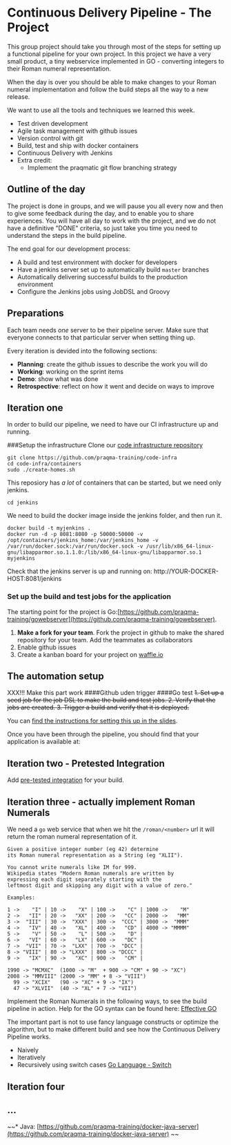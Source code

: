 # Continuous Delivery Pipeline - The Project

This group project should take you through most of the steps for setting up a functional pipeline for your own project. In this project we have a very small product, a tiny webservice implemented in GO - converting integers to their Roman numeral representation.

When the day is over you should be able to make changes to your Roman numeral implementation and follow the build steps all the way to a new release.

We want to use all the tools and techniques we learned this week.  

 * Test driven development
 * Agile task management with github issues
 * Version control with git
 * Build, test and ship with docker containers
 * Continuous Delivery with Jenkins
 * Extra credit:
   * Implement the praqmatic git flow branching strategy

## Outline of the day

The project is done in groups, and we will pause you all every now and then to give some feedback during the day, and to enable you to share experiences. You will have all day to work with the project, and we do not have a definitive "DONE" criteria, so just take you time you need to understand the steps in the build pipeline.

The end goal for our development process:

 * A build and test environment with docker for developers
 * Have a jenkins server set up to automatically build `master` branches
 * Automatically delivering successful builds to the production environment
 * Configure the Jenkins jobs using JobDSL and Groovy

## Preparations
Each team needs _one_ server to be their pipeline server.
Make sure that everyone connects to that particular server when setting thing up.

Every iteration is devided into the following sections:
   * **Planning**: create the github issues to describe the work you will do
   * **Working**: working on the sprint items
   * **Demo**: show what was done
   * **Retrospective**: reflect on how it went and decide on ways to improve


## Iteration one
In order to build our pipeline, we need to have our CI infrastructure up and running.

###Setup the infrastructure
Clone our [code infrastructure repository](https://github.com/praqma-training/code-infra)

	git clone https://github.com/praqma-training/code-infra
	cd code-infra/containers
	sudo ./create-homes.sh


This reposiory has _a lot_ of containers that can be started, but we need only jenkins.

	cd jenkins

We need to build the docker image inside the jenkins folder, and then run it.

	docker build -t myjenkins .
	docker run -d -p 8081:8080 -p 50000:50000 -v /opt/containers/jenkins_home:/var/jenkins_home -v /var/run/docker.sock:/var/run/docker.sock -v /usr/lib/x86_64-linux-gnu/libapparmor.so.1.1.0:/lib/x86_64-linux-gnu/libapparmor.so.1 myjenkins

Check that the jenkins server is up and running on:
http://YOUR-DOCKER-HOST:8081/jenkins

### Set up the build and test jobs for the application

The starting point for the project is Go:[https://github.com/praqma-training/gowebserver](https://github.com/praqma-training/gowebserver).

   1. **Make a fork for your team**. Fork the project in github to make the shared repository for your team. Add the teammates as collaborators
   2. Enable github issues
   3. Create a kanban board for your project on [waffle.io](http://waffle.io)

## The automation setup

XXX!!! Make this part work
####Github uden trigger
####Go test
   ~~1. Set up a seed job for the job DSL to make the build and test jobs.
   2. Verify that the jobs are created.
   3. Trigger a build and verify that it is deployed.~~

You can [find the instructions for setting this up in the slides](https://docs.google.com/presentation/d/1WPCNSgP0g3Gc0gx1G60D3hl3hdtyclbumsx0Qm10QsY/edit?usp=sharing).

Once you have been through the pipeline, you should find that your application is available at:

## Iteration two - Pretested Integration

Add [pre-tested integration](https://wiki.jenkins-ci.org/display/JENKINS/Pretested+Integration+Plugin) for your build.

## Iteration three - actually implement Roman Numerals

We need a `go` web service that when we hit the `/roman/<number>` url it will return the roman numeral representation of it.

````
Given a positive integer number (eg 42) determine
its Roman numeral representation as a String (eg "XLII").

You cannot write numerals like IM for 999.
Wikipedia states "Modern Roman numerals are written by
expressing each digit separately starting with the
leftmost digit and skipping any digit with a value of zero."

Examples:

1 ->    "I" | 10 ->    "X" | 100 ->    "C" | 1000 ->    "M"
2 ->   "II" | 20 ->   "XX" | 200 ->   "CC" | 2000 ->   "MM"
3 ->  "III" | 30 ->  "XXX" | 300 ->  "CCC" | 3000 ->  "MMM"
4 ->   "IV" | 40 ->   "XL" | 400 ->   "CD" | 4000 -> "MMMM"
5 ->    "V" | 50 ->    "L" | 500 ->    "D" |
6 ->   "VI" | 60 ->   "LX" | 600 ->   "DC" |
7 ->  "VII" | 70 ->  "LXX" | 700 ->  "DCC" |
8 -> "VIII" | 80 -> "LXXX" | 800 -> "DCCC" |
9 ->   "IX" | 90 ->   "XC" | 900 ->   "CM" |

1990 -> "MCMXC"  (1000 -> "M"  + 900 -> "CM" + 90 -> "XC")
2008 -> "MMVIII" (2000 -> "MM" + 8 -> "VIII")
  99 -> "XCIX"   (90 -> "XC" + 9 -> "IX")
  47 -> "XLVII"  (40 -> "XL" + 7 -> "VII")

````

Implement the Roman Numerals in the following ways, to see the build pipeline in action. Help for the GO syntax can be found here: [Effective GO](https://golang.org/doc/effective_go.html)

The important part is not to use fancy language constructs or optimize the algorithm, but to make different build and see how the Continuous Delivery Pipeline works. 

 * Naively
 * Iteratively
 * Recursively using switch cases [Go Language - Switch](https://golang.org/doc/effective_go.html#switch)


## Iteration four 

## ...
~~* Java: [https://github.com/praqma-training/docker-java-server](https://github.com/praqma-training/docker-java-server)
~~
